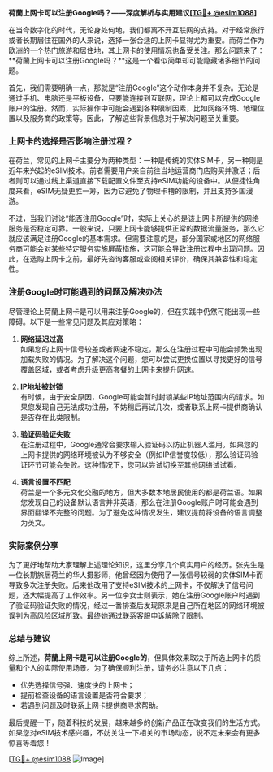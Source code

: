 **荷蘭上网卡可以注册Google吗？——深度解析与实用建议[[TG💪+ @esim1088](https://t.me/s/esim1088)]**

在当今数字化的时代，无论身处何地，我们都离不开互联网的支持。对于经常旅行或者长期居住在国外的人来说，选择一张合适的上网卡显得尤为重要。而荷兰作为欧洲的一个热门旅游和居住地，其上网卡的使用情况也备受关注。那么问题来了：**荷蘭上网卡可以注册Google吗？**这是一个看似简单却可能隐藏诸多细节的问题。

首先，我们需要明确一点，那就是“注册Google”这个动作本身并不复杂。无论是通过手机、电脑还是平板设备，只要能连接到互联网，理论上都可以完成Google账户的注册。然而，实际操作中可能会遇到各种限制因素，比如网络环境、地理位置以及服务商的政策等。因此，了解这些背景信息对于解决问题至关重要。

### 上网卡的选择是否影响注册过程？

在荷兰，常见的上网卡主要分为两种类型：一种是传统的实体SIM卡，另一种则是近年来兴起的eSIM技术。前者需要用户亲自前往当地运营商门店购买并激活；后者则可以通过线上渠道直接下载配置文件至支持eSIM功能的设备中。从便捷性角度来看，eSIM无疑更胜一筹，因为它避免了物理卡槽的限制，并且支持多国漫游。

不过，当我们讨论“能否注册Google”时，实际上关心的是该上网卡所提供的网络服务是否稳定可靠。一般来说，只要上网卡能够提供正常的数据流量服务，那么它就应该满足注册Google的基本需求。但需要注意的是，部分国家或地区的网络服务商可能会对某些特定服务实施屏蔽措施，这可能会导致注册过程中出现问题。因此，在选购上网卡之前，最好先咨询客服或查阅相关评价，确保其兼容性和稳定性。

### 注册Google时可能遇到的问题及解决办法

尽管理论上荷蘭上网卡是可以用来注册Google的，但在实践中仍然可能出现一些障碍。以下是一些常见问题及其应对策略：

1. **网络延迟过高**  
   如果您的上网卡信号较差或者网速不稳定，那么在注册过程中可能会频繁出现加载失败的情况。为了解决这个问题，您可以尝试更换位置以寻找更好的信号覆盖区域，或者考虑升级更高套餐的上网卡来提升网速。

2. **IP地址被封锁**  
   有时候，由于安全原因，Google可能会暂时封锁某些IP地址范围内的请求。如果您发现自己无法成功注册，不妨稍后再试几次，或者联系上网卡提供商确认是否存在此类限制。

3. **验证码验证失败**  
   在注册过程中，Google通常会要求输入验证码以防止机器人滥用。如果您的上网卡提供的网络环境被认为不够安全（例如IP信誉度较低），那么验证码验证环节可能会失败。这种情况下，您可以尝试切换至其他网络试试看。

4. **语言设置不匹配**  
   荷兰是一个多元文化交融的地方，但大多数本地居民使用的都是荷兰语。如果您发现自己的设备默认语言并非英语，那么在注册Google账户时可能会遇到界面翻译不完整的问题。为了避免这种情况发生，建议提前将设备的语言调整为英文。

### 实际案例分享

为了更好地帮助大家理解上述理论知识，这里分享几个真实用户的经历。张先生是一位长期旅居荷兰的华人摄影师，他曾经因为使用了一张信号较弱的实体SIM卡而导致多次注册失败。后来他改用了支持eSIM技术的上网卡，不仅解决了信号问题，还大幅提高了工作效率。另一位李女士则表示，她在注册Google账户时遇到了验证码验证失败的情况，经过一番排查后发现原来是自己所在地区的网络环境被误判为高风险区域所致。最终她通过联系客服申诉解除了限制。

### 总结与建议

综上所述，**荷蘭上网卡是可以注册Google的**，但具体效果取决于所选上网卡的质量和个人的实际使用场景。为了确保顺利注册，请务必注意以下几点：
- 优先选择信号强、速度快的上网卡；
- 提前检查设备的语言设置是否符合要求；
- 若遇到问题及时联系上网卡提供商寻求帮助。

最后提醒一下，随着科技的发展，越来越多的创新产品正在改变我们的生活方式。如果您对eSIM技术感兴趣，不妨关注一下相关的市场动态，说不定未来会有更多惊喜等着您！

[[TG💪+ @esim1088](https://t.me/s/esim1088) ![Image](https://i.postimg.cc/4NQfJmqS/Snipaste-2025-05-13-00-14-12.png)]